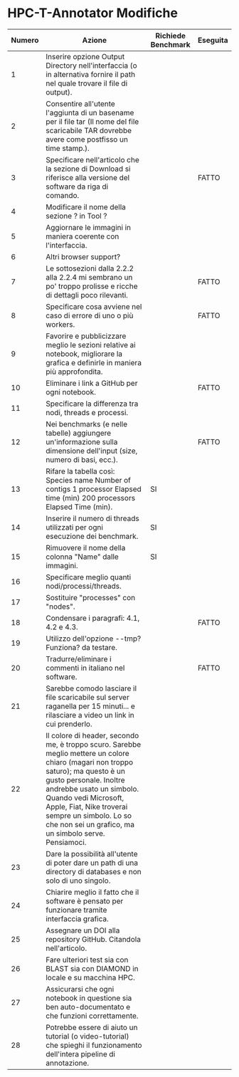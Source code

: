 # HPC-T-Annotator Modifiche

| Numero | Azione | Richiede Benchmark | Eseguita |
|--------|--------|-----------------|----------|
| 1 | Inserire opzione Output Directory nell'interfaccia (o in alternativa fornire il path nel quale trovare il file di output). | | |
| 2 | Consentire all'utente l'aggiunta di un basename per il file tar (Il nome del file scaricabile TAR dovrebbe avere come postfisso un time stamp.). | | |
| 3 | Specificare nell'articolo che la sezione di Download si riferisce alla versione del software da riga di comando. | | FATTO |
| 4 | Modificare il nome della sezione ? in Tool ? | | |
| 5 | Aggiornare le immagini in maniera coerente con l'interfaccia. | | |
| 6 | Altri browser support? | | |
| 7 | Le sottosezioni dalla 2.2.2 alla 2.2.4 mi sembrano un po' troppo prolisse e ricche di dettagli poco rilevanti. | | FATTO |
| 8 | Specificare cosa avviene nel caso di errore di uno o più workers. | | FATTO |
| 9 | Favorire e pubblicizzare meglio le sezioni relative ai notebook, migliorare la grafica e definirle in maniera più approfondita. | | |
| 10 | Eliminare i link a GitHub per ogni notebook. | | FATTO |
| 11 | Specificare la differenza tra nodi, threads e processi. | | |
| 12 | Nei benchmarks (e nelle tabelle) aggiungere un'informazione sulla dimensione dell'input (size, numero di basi, ecc.). | | FATTO |
| 13 | Rifare la tabella così: Species name Number of contigs 1 processor Elapsed time (min) 200 processors Elapsed Time (min). | SI | |
| 14 | Inserire il numero di threads utilizzati per ogni esecuzione dei benchmark. | SI | |
| 15 | Rimuovere il nome della colonna "Name" dalle immagini. | SI | |
| 16 | Specificare meglio quanti nodi/processi/threads. | | |
| 17 | Sostituire "processes" con "nodes". | | |
| 18 | Condensare i paragrafi: 4.1, 4.2 e 4.3. | | FATTO |
| 19 | Utilizzo dell'opzione --tmp? Funziona? da testare. | | |
| 20 | Tradurre/eliminare i commenti in italiano nel software. | | FATTO |
| 21 | Sarebbe comodo lasciare il file scaricabile sul server raganella per 15 minuti... e rilasciare a video un link in cui prenderlo. | | |
| 22 | Il colore di header, secondo me, è troppo scuro. Sarebbe meglio mettere un colore chiaro (magari non troppo saturo); ma questo è un gusto personale. Inoltre andrebbe usato un simbolo. Quando vedi Microsoft, Apple, Fiat, Nike troverai sempre un simbolo. Lo so che non sei un grafico, ma un simbolo serve. Pensiamoci. | | |
| 23 | Dare la possibilità all'utente di poter dare un path di una directory di databases e non solo di uno singolo. | | |
| 24 | Chiarire meglio il fatto che il software è pensato per funzionare tramite interfaccia grafica. | | |
| 25 | Assegnare un DOI alla repository GitHub. Citandola nell'articolo.| | |
| 26 | Fare ulteriori test sia con BLAST sia con DIAMOND in locale e su macchina HPC. | | |
| 27 | Assicurarsi che ogni notebook in questione sia ben auto-documentato e che funzioni correttamente. | | |
| 28 | Potrebbe essere di aiuto un tutorial (o video-tutorial) che spieghi il funzionamento dell'intera pipeline di annotazione. | | |